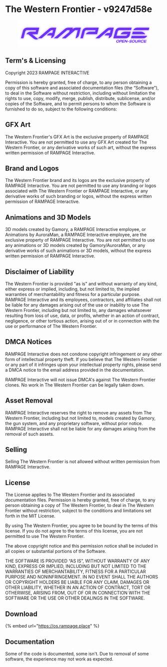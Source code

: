 # The Western Frontier - v9247d58e

<figure><img src="../.gitbook/assets/rampageos.png" alt=""><figcaption></figcaption></figure>

## Term's & Licensing

Copyright 2023 RAMPAGE INTERACTIVE

Permission is hereby granted, free of charge, to any person obtaining a copy of this software and associated documentation files (the “Software”), to deal in the Software without restriction, including without limitation the rights to use, copy, modify, merge, publish, distribute, sublicense, and/or copies of the Software, and to permit persons to whom the Software is furnished to do so, subject to the following conditions:

## GFX Art

The Western Frontier's GFX Art is the exclusive property of RAMPAGE Interactive. You are not permitted to use any GFX Art created for The Western Frontier, or any derivative works of such art, without the express written permission of RAMPAGE Interactive.

## Brand and Logos

The Western Frontier brand and its logos are the exclusive property of RAMPAGE Interactive. You are not permitted to use any branding or logos associated with The Western Frontier or RAMPAGE Interactive, or any derivative works of such branding or logos, without the express written permission of RAMPAGE Interactive.

## Animations and 3D Models

3D models created by Gamory, a RAMPAGE Interactive employee, or Animations by AuroraMan, a RAMPAGE Interactive employee, are the exclusive property of RAMPAGE Interactive. You are not permitted to use any animations or 3D models created by Gamory/AuroraMan, or any derivative works of such animations or 3D models, without the express written permission of RAMPAGE Interactive.

## Disclaimer of Liability

The Western Frontier is provided "as is" and without warranty of any kind, either express or implied, including, but not limited to, the implied warranties of merchantability and fitness for a particular purpose. RAMPAGE Interactive and its employees, contractors, and affiliates shall not be liable for any damages arising out of the use or inability to use The Western Frontier, including but not limited to, any damages whatsoever resulting from loss of use, data, or profits, whether in an action of contract, negligence, or other tortious action, arising out of or in connection with the use or performance of The Western Frontier.

## DMCA Notices

RAMPAGE Interactive does not condone copyright infringement or any other form of intellectual property theft. If you believe that The Western Frontier or any part of it infringes upon your intellectual property rights, please send a DMCA notice to the email address provided in the documentation.

RAMPAGE Interactive will not issue DMCA's against The Western Frontier clones. No work in The Western Frontier can be legally taken down.

## Asset Removal

RAMPAGE Interactive reserves the right to remove any assets from The Western Frontier, including but not limited to, models created by Gamory, the gun system, and any proprietary software, without prior notice. RAMPAGE Interactive shall not be liable for any damages arising from the removal of such assets.

## Selling

Selling The Western Frontier is not allowed without written permission from RAMPAGE Interactive.

## License

The License applies to The Western Frontier and its associated documentation files. Permission is hereby granted, free of charge, to any person obtaining a copy of The Western Frontier, to deal in The Western Frontier without restriction, subject to the conditions and limitations set forth in the MIT License.

By using The Western Frontier, you agree to be bound by the terms of this license. If you do not agree to the terms of this license, you are not permitted to use The Western Frontier.

The above copyright notice and this permission notice shall be included in all copies or substantial portions of the Software.

THE SOFTWARE IS PROVIDED “AS IS”, WITHOUT WARRANTY OF ANY KIND, EXPRESS OR IMPLIED, INCLUDING BUT NOT LIMITED TO THE WARRANTIES OF MERCHANTABILITY, FITNESS FOR A PARTICULAR PURPOSE AND NONINFRINGEMENT. IN NO EVENT SHALL THE AUTHORS OR COPYRIGHT HOLDERS BE LIABLE FOR ANY CLAIM, DAMAGES OR OTHER LIABILITY, WHETHER IN AN ACTION OF CONTRACT, TORT OR OTHERWISE, ARISING FROM, OUT OF OR IN CONNECTION WITH THE SOFTWARE OR THE USE OR OTHER DEALINGS IN THE SOFTWARE.

## Download

{% embed url="https://os.rampage.place" %}

## Documentation

Some of the code is documented, some isn't. Due to removal of some software, the experience may not work as expected.

